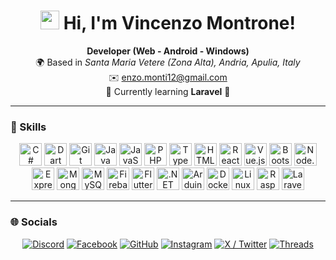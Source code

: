 <h1 align="center">
  <img src="https://user-images.githubusercontent.com/18350557/176309783-0785949b-9127-417c-8b55-ab5a4333674e.gif" width="30"/>
  Hi, I'm Vincenzo Montrone!
</h1>

<p align="center">
  <b>Developer (Web - Android - Windows)</b> <br/>
  🌍 Based in <i>Santa Maria Vetere (Zona Alta), Andria, Apulia, Italy</i> <br/>
  ✉️ <a href="mailto:enzo.monti12@gmail.com">enzo.monti12@gmail.com</a> <br/>
  🧠 Currently learning <b>Laravel</b> 🩷
</p>

---

### 🧰 Skills

<p align="center">
  <img src="https://raw.githubusercontent.com/danielcranney/readme-generator/main/public/icons/skills/csharp-colored.svg" width="36" title="C#" />
  <img src="https://raw.githubusercontent.com/danielcranney/readme-generator/main/public/icons/skills/dart-colored.svg" width="36" title="Dart" />
  <img src="https://raw.githubusercontent.com/danielcranney/readme-generator/main/public/icons/skills/git-colored.svg" width="36" title="Git" />
  <img src="https://raw.githubusercontent.com/danielcranney/readme-generator/main/public/icons/skills/java-colored.svg" width="36" title="Java" />
  <img src="https://raw.githubusercontent.com/danielcranney/readme-generator/main/public/icons/skills/javascript-colored.svg" width="36" title="JavaScript" />
  <img src="https://raw.githubusercontent.com/danielcranney/readme-generator/main/public/icons/skills/php-colored.svg" width="36" title="PHP" />
  <img src="https://raw.githubusercontent.com/danielcranney/readme-generator/main/public/icons/skills/typescript-colored.svg" width="36" title="TypeScript" />
  <img src="https://raw.githubusercontent.com/danielcranney/readme-generator/main/public/icons/skills/html5-colored.svg" width="36" title="HTML5" />
  <img src="https://raw.githubusercontent.com/danielcranney/readme-generator/main/public/icons/skills/react-colored.svg" width="36" title="React" />
  <img src="https://raw.githubusercontent.com/danielcranney/readme-generator/main/public/icons/skills/vuejs-colored.svg" width="36" title="Vue.js" />
  <img src="https://raw.githubusercontent.com/danielcranney/readme-generator/main/public/icons/skills/bootstrap-colored.svg" width="36" title="Bootstrap" />
  <img src="https://raw.githubusercontent.com/danielcranney/readme-generator/main/public/icons/skills/nodejs-colored.svg" width="36" title="Node.js" />
  <img src="https://raw.githubusercontent.com/danielcranney/readme-generator/main/public/icons/skills/express-colored.svg" width="36" title="Express" />
  <img src="https://raw.githubusercontent.com/danielcranney/readme-generator/main/public/icons/skills/mongodb-colored.svg" width="36" title="MongoDB" />
  <img src="https://raw.githubusercontent.com/danielcranney/readme-generator/main/public/icons/skills/mysql-colored.svg" width="36" title="MySQL" />
  <img src="https://raw.githubusercontent.com/danielcranney/readme-generator/main/public/icons/skills/firebase-colored.svg" width="36" title="Firebase" />
  <img src="https://raw.githubusercontent.com/danielcranney/readme-generator/main/public/icons/skills/flutter-colored.svg" width="36" title="Flutter" />
  <img src="https://raw.githubusercontent.com/danielcranney/readme-generator/main/public/icons/skills/dot-net-colored.svg" width="36" title=".NET" />
  <img src="https://raw.githubusercontent.com/danielcranney/readme-generator/main/public/icons/skills/arduino-colored.svg" width="36" title="Arduino" />
  <img src="https://raw.githubusercontent.com/danielcranney/readme-generator/main/public/icons/skills/docker-colored.svg" width="36" title="Docker" />
  <img src="https://raw.githubusercontent.com/danielcranney/readme-generator/main/public/icons/skills/linux-colored.svg" width="36" title="Linux" />
  <img src="https://raw.githubusercontent.com/danielcranney/readme-generator/main/public/icons/skills/raspberrypi-colored.svg" width="36" title="Raspberry Pi" />
  <img src="https://raw.githubusercontent.com/danielcranney/readme-generator/main/public/icons/skills/laravel.svg" width="36" title="Laravel" />
</p>

---

### 🌐 Socials

<p align="center">
  <a href="https://discord.com/users/vmontro" target="_blank"><img src="https://img.shields.io/badge/Discord-vmontro-5865F2?style=for-the-badge&logo=discord&logoColor=white" alt="Discord" /></a>
  <a href="https://www.facebook.com/vmontro" target="_blank"><img src="https://img.shields.io/badge/Facebook-vmontro-1877F2?style=for-the-badge&logo=facebook&logoColor=white" alt="Facebook" /></a>
  <a href="https://github.com/vmontro" target="_blank"><img src="https://img.shields.io/badge/GitHub-vmontro-181717?style=for-the-badge&logo=github&logoColor=white" alt="GitHub" /></a>
  <a href="https://www.instagram.com/vmontro" target="_blank"><img src="https://img.shields.io/badge/Instagram-@vmontro-E4405F?style=for-the-badge&logo=instagram&logoColor=white" alt="Instagram" /></a>
  <a href="https://www.x.com/vmontro12" target="_blank"><img src="https://img.shields.io/badge/X-@vmontro12-000000?style=for-the-badge&logo=x&logoColor=white" alt="X / Twitter" /></a>
  <a href="https://www.threads.net/@vmontro" target="_blank"><img src="https://img.shields.io/badge/Threads-@vmontro-000000?style=for-the-badge&logo=threads&logoColor=white" alt="Threads" /></a>
</p>
